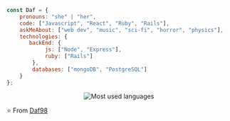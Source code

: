 ```javascript
const Daf = {
    pronouns: "she" | "her",
    code: ["Javascript", "React", "Ruby", "Rails"],
    askMeAbout: ["web dev", "music", "sci-fi", "horror", "physics"],
    technologies: {
       backEnd: {
            js: ["Node", "Express"],
            ruby: ["Rails"]
        },
        databases: ["mongoDB", "PostgreSQL"]
    }
};
```
<p align="center">
   <img src="https://github-readme-stats.vercel.app/api/top-langs/?username=Daf98&theme=tokyonight" alt="Most used languages">
</p>

⭐️ From [Daf98](https://github.com/Daf98)
